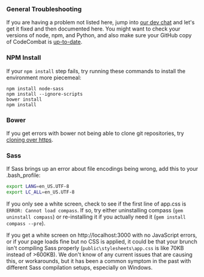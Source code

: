 ### General Troubleshooting

If you are having a problem not listed here, jump into [our dev chat](https://coco-slack-invite.herokuapp.com/) and let's get it fixed and then documented here. You might want to check your versions of node, npm, and Python, and also make sure your GitHub copy of CodeCombat is [up-to-date](https://help.github.com/articles/syncing-a-fork/).

### NPM Install

If your `npm install` step fails, try running these commands to install the environment more piecemeal:

```
npm install node-sass
npm install --ignore-scripts
bower install
npm install
```

### Bower

If you get errors with bower not being able to clone git repositories, try [cloning over https](http://stackoverflow.com/questions/1722807/git-convert-git-urls-to-http-urls/11383587#11383587).

### Sass

If Sass brings up an error about file encodings being wrong, add this to your .bash_profile:
```bash
export LANG=en_US.UTF-8
export LC_ALL=en_US.UTF-8
```

If you only see a white screen, check to see if the first line of app.css is `ERROR: Cannot load compass`. If so, try either uninstalling compass (`gem uninstall compass`) or re-installing it if you actually need it (`gem install compass --pre`).

If you get a white screen on http://localhost:3000 with no JavaScript errors, or if your page loads fine but no CSS is applied, it could be that your brunch isn't compiling Sass properly (`public\stylesheets\app.css` is like 70KB instead of >600KB). We don't know of any current issues that are causing this, or workarounds, but it has been a common symptom in the past with different Sass compilation setups, especially on Windows. 